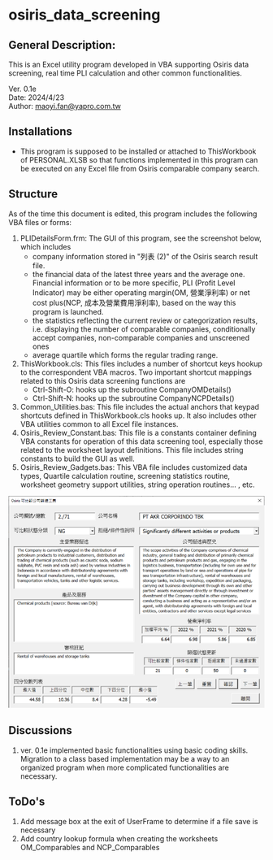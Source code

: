 # osiris_data_screening
## General Description: 
This is an Excel utility program developed in VBA supporting Osiris data screening, real time PLI calculation and other common functionalities.

Ver. 0.1e  
Date: 2024/4/23  
Author: maoyi.fan@yapro.com.tw

## Installations
* This program is supposed to be installed or attached to ThisWorkbook of PERSONAL.XLSB so that functions implemented in this program can be executed on any Excel file from Osiris comparable company search.

## Structure
As of the time this document is edited, this program includes the following VBA files or forms:
1. PLIDetailsForm.frm: The GUI of this program, see the screenshot below, which includes 
      * company information stored in "列表 (2)" of the Osiris search result file. 
      * the financial data of the latest three years and the average one. Financial information or to be more specific, PLI (Profit Level Indicator) may be either operating margin(OM, 營業淨利率) or net cost plus(NCP, 成本及營業費用淨利率), based on the way this program is launched. 
      * the statistics reflecting the current review or categorization results, i.e. displaying the number of comparable companies, conditionally accept companies, non-comparable companies and unscreened ones
      * average quartile which forms the regular trading range.
2. ThisWorkbook.cls: This files includes a number of shortcut keys hookup to the correspondent VBA macros. Two important shortcut mappings related to this Osiris data screening functions are
      * Ctrl-Shift-O: hooks up the subroutine CompanyOMDetails() 
      * Ctrl-Shift-N: hooks up the subroutine CompanyNCPDetails() 
3. Common_Utilities.bas: This file includes the actual anchors that keypad shortcuts defined in ThisWorkbook.cls hooks up. It also includes other VBA utilities common to all Excel file instances.
4. Osiris_Review_Constant.bas: This file is a constants container defining VBA constants for operation of this data screening tool, especially those related to the worksheet layout definitions. This file includes string constants to build the GUI as well.
5. Osiris_Review_Gadgets.bas: This VBA file includes customized data types, Quartile calculation routine, screening statistics routine, worksheet geometry support utilities, string operation routines... , etc.
<img src="./img/GUI.png" width=""> 

## Discussions
1. ver. 0.1e implemented basic functionalities using basic coding skills. Migration to a class based implementation may be a way to an organized program when more complicated functionalities are necessary.

## ToDo's
1. Add message box at the exit of UserFrame to determine if a file save is necessary
2. Add country lookup formula when creating the worksheets OM_Comparables and NCP_Comparables
